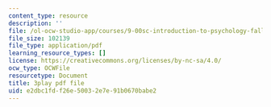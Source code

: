```yaml
---
content_type: resource
description: ''
file: /ol-ocw-studio-app/courses/9-00sc-introduction-to-psychology-fall-2011/e2dbc1fdf26e50032e7e91b0670babe2_gRe7dy2HSTg.pdf
file_size: 102139
file_type: application/pdf
learning_resource_types: []
license: https://creativecommons.org/licenses/by-nc-sa/4.0/
ocw_type: OCWFile
resourcetype: Document
title: 3play pdf file
uid: e2dbc1fd-f26e-5003-2e7e-91b0670babe2
---
```

